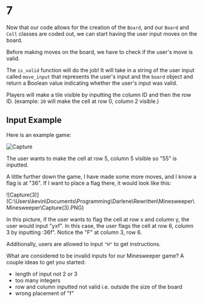 # 7

Now that our code allows for the creation of the `Board`, and our `Board` and `Cell` classes are coded out, we can start having the user input moves on the board.

Before making moves on the board, we have to check if the user's move is valid.

The `is_valid` function will do the job! It will take in a string of the user input called `move_input` that represents the user's input and the `board` object and return a Boolean value indicating whether the user's input was valid.

Players will make a tile visible by inputting the column ID and then the row ID. \(example: `20` will make the cell at row 0, column 2 visible.\)

## Input Example

Here is an example game:

![Capture](https://github.com/bitprj/curriculum/tree/248f3736c723250c63af1faf364df8bd633b83d7/Module3_Labs/Lab3_Minesweeper/Cards/C:/Users/kevin/Documents/Programming/Darlene/Rewritten/Minesweeper/Minesweeper/Capture.PNG)

The user wants to make the cell at row 5, column 5 visible so "55" is inputted.

A little further down the game, I have made some more moves, and I know a flag is at "36". If I want to place a flag there, it would look like this:

!\[Capture\(3\)\]\(C:\Users\kevin\Documents\Programming\Darlene\Rewritten\Minesweeper\Minesweeper\Capture\(3\).PNG\)

In this picture, if the user wants to flag the cell at row x and column y, the user would input "yxf". In this case, the user flags the cell at row 6, column 3 by inputting :36f". Notice the "F" at column 3, row 6.

Additionally, users are allowed to input `"H"` to get instructions.

What are considered to be invalid inputs for our Minesweeper game? A couple ideas to get you started:

* length of input not 2 or 3
* too many integers
* row and column inputted not valid i.e. outside the size of the board
* wrong placement of "f"

